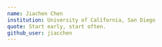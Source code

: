```yaml
---
name: Jiachen Chen
institution: University of California, San Diego
quote: Start early, start often.
github_user: jiacchen
---
```

